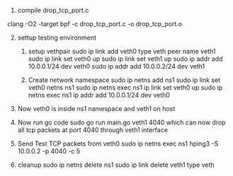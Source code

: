 1. compile drop_tcp_port.c

clang -O2 -target bpf -c drop_tcp_port.c -o drop_tcp_port.o

2. settup testing environment

    1. setup vethpair
        sudo ip link add veth0 type veth peer name veth1
        sudo ip link set veth0 up
        sudo ip link set veth1 up
        sudo ip addr add 10.0.0.1/24 dev veth0
        sudo ip addr add 10.0.0.2/24 dev veth1

    2. Create network namespace
        sudo ip netns add ns1
        sudo ip link set veth0 netns ns1
        sudo ip netns exec ns1 ip link set veth0 up
        sudo ip netns exec ns1 ip addr add 10.0.0.1/24 dev veth0

3. Now veth0 is inside ns1 namespace and veth1 on host 

4. Now run go code
    sudo go run main.go veth1 4040
    which can now drop all tcp packets at port 4040 through veth1 interface

5. Send Test TCP packets from veth0
    sudo ip netns exec ns1 hping3 -S 10.0.0.2 -p 4040 -c 5

6. cleanup 
    sudo ip netns delete ns1
    sudo ip link delete veth1 type veth

